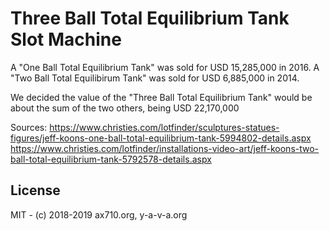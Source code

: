 # Three Ball Total Equilibrium Tank Slot Machine

A "One Ball Total Equilibrium Tank" was sold for USD 15,285,000 in 2016.
A "Two Ball Total Equilibirum Tank" was sold for USD 6,885,000 in 2014.

We decided the value of the "Three Ball Total Equilibrium Tank" would be about the sum of the two others, being USD 22,170,000

Sources:
https://www.christies.com/lotfinder/sculptures-statues-figures/jeff-koons-one-ball-total-equilibrium-tank-5994802-details.aspx
https://www.christies.com/lotfinder/installations-video-art/jeff-koons-two-ball-total-equilibrium-tank-5792578-details.aspx

## License

MIT - (c) 2018-2019 ax710.org, y-a-v-a.org
